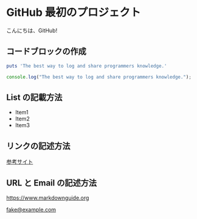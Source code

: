 # GitHub 最初のプロジェクト

こんにちは、GitHub!

## コードブロックの作成

```ruby:markdown.rb
puts 'The best way to log and share programmers knowledge.'
```

```javascript:markdown.js
console.log("The best way to log and share programmers knowledge.");
```

## List の記載方法

- Item1
- Item2
- Item3

## リンクの記述方法

[参考サイト](https://www.markdownguide.org/basic-syntax/#links)

## URL と Email の記述方法

<https://www.markdownguide.org>

<fake@example.com>
